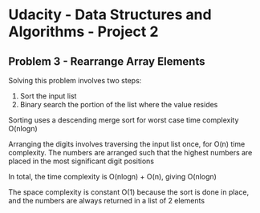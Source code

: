 # Udacity - Data Structures and Algorithms - Project 2

## Problem 3 - Rearrange  Array Elements

Solving this problem involves two steps:

1. Sort the input list
1. Binary search the portion of the list where the value resides

Sorting uses a descending merge sort for worst case time complexity O(nlogn)

Arranging the digits involves traversing the input list once, for O(n) time complexity. The numbers are
arranged such that the highest numbers are placed in the most significant digit positions

In total, the time complexity is O(nlogn) + O(n), giving O(nlogn)

The space complexity is constant O(1) because the sort is done in place, and the numbers are always returned in a 
list of 2 elements


